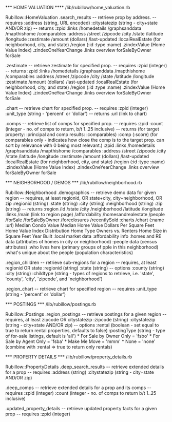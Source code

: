 *** HOME VALUATION ****
  /lib/rubillow/home_valuation.rb

Rubillow::HomeValuation
  .search_results
    --  retrieve prop by address.
    --  requires
          :address (string, URL encoded)
          :citystatezip (string - city+state AND/OR zip)
    --  returns
          :zpid
          :links
              /homedetails
              /graphsanddata
              /mapthishome
              /comparables
          :address
              /street
              /zipcode
              /city
              /state
              /latitude
              /longitude
          :zestimate
              /amount (dollars)
              /last-updated
          :localRealEstate (for neighborhood, city, and state)
              /region (:id :type :name)
                  .zindexValue (Home Value Index)
                  .zindexOneYearChange
                  .links
                    overview
                    forSaleByOwner
                    forSale


  .zestimate
    --  retrieve zestimate for specified prop.
    --  requires
          :zpid (integer)
    --  returns
          :zpid
          :links
              /homedetails
              /graphsanddata
              /mapthishome
              /comparables
          :address
              /street
              /zipcode
              /city
              /state
              /latitude
              /longitude
          :zestimate
              /amount (dollars)
              /last-updated
          :localRealEstate (for neighborhood, city, and state)
              /region (:id :type :name)
                  .zindexValue (Home Value Index)
                  .zindexOneYearChange
                  .links
                    overview
                    forSaleByOwner
                    forSale

  .chart
    --  retrieve chart for specified prop.
    --  requires
          :zpid (integer)
          :unit_type (string - 'percent' or 'dollar')
    --  returns
          :url (link to chart)

  .comps
    --  retrieve list of comps for specified prop.
    --  requires
          :zpid
          :count (integer - no. of comps to return, b/t 1..25 inclusive)
    --  returns (for target property: :principal and comp   results: :comparables)
          :comp (:score) (for comparables only - indicates how close the comp is to the target prop. can sort by relevance with 0 being most relevant.)
          :zpid
          :links
              /homedetails
              /graphsanddata
              /mapthishome
              /comparables
          :address
              /street
              /zipcode
              /city
              /state
              /latitude
              /longitude
          :zestimate
              /amount (dollars)
              /last-updated
          :localRealEstate (for neighborhood, city, and state)
              /region (:id :type :name)
                  .zindexValue (Home Value Index)
                  .zindexOneYearChange
                  .links
                    overview
                    forSaleByOwner
                    forSale



*** NEIGHBORHOOD / DEMOS ***
  /lib/rubillow/neighborhood.rb

Rubillow::Neighborhood
  .demographics
    --  retrieve demo data for given region
    --  requires, at least regionid, OR state+city, city+neighborhood, OR zip
          :regionid (string)
          :state (string)
          :city (string)
          :neighborhood (string)
          :zip (string)
    -- returns
          :region
              /id
              /state
              /city
              /neighborhood
              /latitude
              /longitude
          :links
              /main (link to region page)
              /affordability
              /homesandrealestate
              /people
              /forSale
              /forSaleByOwner
              /foreclosures
              /recentlySold
          :charts
              /chart (:name :url)
                  Median Condo Value
                  Median Home Value
                  Dollars Per Square Feet
                  Home Value Index Distribution
                  Home Type
                  Owners vs. Renters
                  Home Size in Square Feet
                  Year Built
          :local market data
          :affordability info
          :homes and RE data (attributes of homes in city or neighborhood)
          :people data (census attributes)
          :who lives here (primary groups of pple in this neighborhood)
          :what's unique about the people (population characteristics)


  .region_children
    --  retrieve sub-regions for a region
    --  requires, at least regionid OR state
          :regionid (string)
          :state (string)
    --  options
          :county (string)
          :city (string)
          :childtype (string - types of regions to retrieve, i.e. 'state', 'county', 'city', 'zipcode', and 'neighborhood')

  .region_chart
    --  retrieve chart for specified region
    --  requires
          :unit_type (string - 'percent' or 'dollar')

*** POSTINGS ***
  /lib/rubillow/postings.rb

Rubillow::Postings
  .region_postings
    --  retrieve postings for a given region
    --  requires, at least zipcode OR citystatezip
          :zipcode (string)
          :citystatezip (string - city+state AND/OR zip)
    --  options
          :rental (boolean - set equal to true to return rental properties, defaults to false)
          :postingType (string - type of for-sale listings, default is 'all')
              * For Sale by Owner Only = 'fsbo'
              * For Sale by Agent Only = 'fsba'
              * Make Me Move = 'mmm'
              * None = 'none' (combine with :rental => true to return only rentals)

*** PROPERTY DETAILS ***
  /lib/rubillow/property_details.rb

Rubillow::PropertyDetails
  .deep_search_results
    -- retrieve extended details for a prop
    -- requires
        :address (string)
        :citystatezip (string - city+state AND/OR zip)

  .deep_comps
    --  retrieve extended details for a prop and its comps
    --  requires
          :zpid (integer)
          :count (integer - no. of comps to return b/t 1..25 inclusive)

  .updated_property_details
    --  retrieve updated property facts for a given prop
    --  requires
          :zpid (integer)
